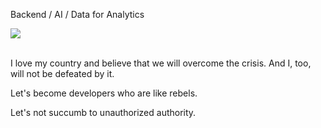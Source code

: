 Backend / AI / Data for Analytics


<a href="mailto:dharana7723@gmail.com"><img src="https://img.shields.io/badge/Gmail-d14836?style=flat-square&logo=Gmail&logoColor=white&link=mailto:dharana7723@gmail.com"></a>
<br><br>

I love my country and believe that we will overcome the crisis. And I, too, will not be defeated by it.

Let's become developers who are like rebels.

Let's not succumb to unauthorized authority.
<br><br>
